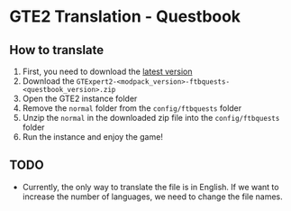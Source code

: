 # GTE2 Translation - Questbook
## How to translate

1. First, you need to download the [latest version](https://github.com/GTModpackTeam/GTE2-Translations/releases)
2. Download the `GTExpert2-<modpack_version>-ftbquests-<questbook_version>.zip`
3. Open the GTE2 instance folder
4. Remove the `normal` folder from the `config/ftbquests` folder
5. Unzip the `normal` in the downloaded zip file into the `config/ftbquests` folder
6. Run the instance and enjoy the game!

## TODO

- Currently, the only way to translate the file is in English. If we want to increase the number of languages, we need to change the file names.
